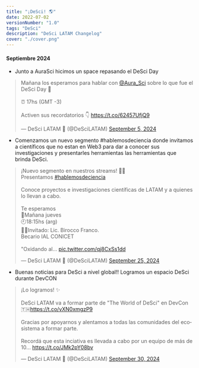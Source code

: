 ```yaml
---
title: "¡DeSci! 🌎"
date: 2022-07-02
versionNumber: "1.0"
tags: "DeSci"
description: "DeSci LATAM Changelog"
cover: "./cover.png"
---
```


#### Septiembre 2024
-	Junto a AuraSci hicimos un space repasando el DeSci Day
<blockquote class="twitter-tweet"><p lang="es" dir="ltr">Mañana los esperamos para hablar con <a href="https://twitter.com/Aura_Sci?ref_src=twsrc%5Etfw">@Aura_Sci</a> sobre lo que fue el DeSci Day 🧬<br><br>⏰️ 17hs (GMT -3)<br><br>Activen sus recordatorios 👇 <a href="https://t.co/62457UfjQ9">https://t.co/62457UfjQ9</a></p>&mdash; DeSci LATAM 🦋 (@DeSciLATAM) <a href="https://twitter.com/DeSciLATAM/status/1831835337460740274?ref_src=twsrc%5Etfw">September 5, 2024</a></blockquote> <script async src="https://platform.twitter.com/widgets.js" charset="utf-8"></script>

- Comenzamos un nuevo segmento #hablemosdeciencia donde 
invitamos a científicos que no estan en Web3 para dar a conocer sus investigaciones
y presentarles herramientas las herramientas que brinda DeSci.
<blockquote class="twitter-tweet"><p lang="es" dir="ltr">¡Nuevo segmento en nuestros streams! 🎉🧪<br>Presentamos <a href="https://twitter.com/hashtag/hablemosdeciencia?src=hash&amp;ref_src=twsrc%5Etfw">#hablemosdeciencia</a><br><br>Conoce proyectos e investigaciones científicas de LATAM y a quienes lo llevan a cabo. <br><br>Te esperamos <br>📆Mañana jueves<br>🕘18:15hs (arg)<br>👨‍🔬Invitado: Lic. Birocco Franco. <br>Becario IAL CONICET<br><br>&quot;Oxidando al… <a href="https://t.co/qj8CxSs1dd">pic.twitter.com/qj8CxSs1dd</a></p>&mdash; DeSci LATAM 🦋 (@DeSciLATAM) <a href="https://twitter.com/DeSciLATAM/status/1839023892729401638?ref_src=twsrc%5Etfw">September 25, 2024</a></blockquote> <script async src="https://platform.twitter.com/widgets.js" charset="utf-8"></script>

- Buenas noticias para DeSci a nivel global!! 
Logramos un espacio DeSci durante DevCON 
<blockquote class="twitter-tweet"><p lang="es" dir="ltr">¡Lo logramos! ✨<br><br>DeSci LATAM va a formar parte de &quot;The World of DeSci&quot; en DevCon 🇹🇭<a href="https://t.co/vXN0xmgzP9">https://t.co/vXN0xmgzP9</a><br><br>Gracias por apoyarnos y alentamos a todas las comunidades del ecosistema a formar parte.<br><br>Recordá que esta inciativa es llevada a cabo por un equipo de más de 10… <a href="https://t.co/JMk2pY08bv">https://t.co/JMk2pY08bv</a></p>&mdash; DeSci LATAM 🦋 (@DeSciLATAM) <a href="https://twitter.com/DeSciLATAM/status/1840733318611931618?ref_src=twsrc%5Etfw">September 30, 2024</a></blockquote> <script async src="https://platform.twitter.com/widgets.js" charset="utf-8"></script>
